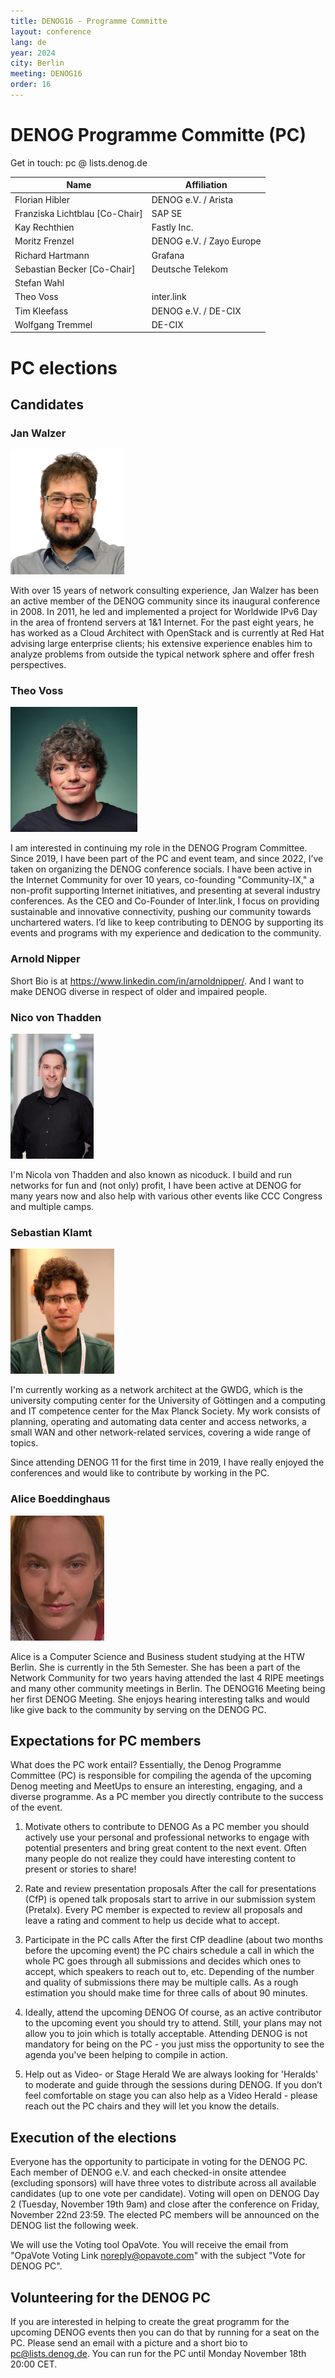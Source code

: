 ```yaml
---
title: DENOG16 - Programme Committe
layout: conference
lang: de
year: 2024
city: Berlin
meeting: DENOG16
order: 16
---
```


# DENOG Programme Committe (PC)

Get in touch: pc @ lists.denog.de

| Name                           | Affiliation                       |
|--------------------------------|-----------------------------------|
| Florian Hibler                 | DENOG e.V. / Arista               |
| Franziska Lichtblau [Co-Chair] | SAP SE                            |
| Kay Rechthien                  | Fastly Inc.                       |
| Moritz Frenzel                 | DENOG e.V. / Zayo Europe          |
| Richard Hartmann               | Grafana                           |
| Sebastian Becker [Co-Chair]    | Deutsche Telekom                  |
| Stefan Wahl                    |                                   |
| Theo Voss                      | inter.link                        |
| Tim Kleefass                   | DENOG e.V. / DE-CIX               |
| Wolfgang Tremmel               | DE-CIX                            |


# PC elections

## Candidates

### Jan Walzer

<img height="200px" src="/images/meetings/denog16/pc_jan_walzer.png" />

With over 15 years of network consulting experience, Jan Walzer has been an active member of the DENOG community since its inaugural conference in 2008.
In 2011, he led and implemented a project for Worldwide IPv6 Day in the area of frontend servers at 1&1 Internet.
For the past eight years, he has worked as a Cloud Architect with OpenStack and is currently at Red Hat advising large enterprise clients; his extensive experience enables him to analyze problems from outside the typical network sphere and offer fresh perspectives.

### Theo Voss

<img height="200px" src="/images/meetings/denog16/pc_theo_voss.jpg" />

I am interested in continuing my role in the DENOG Program Committee. Since 2019, I have been part of the PC and event team, and since 2022, I’ve taken on organizing the DENOG conference socials. I have been active in the Internet Community for over 10 years, co-founding "Community-IX," a non-profit supporting Internet initiatives, and presenting at several industry conferences. As the CEO and Co-Founder of Inter.link, I focus on providing sustainable and innovative connectivity, pushing our community towards unchartered waters. I’d like to keep contributing to DENOG by supporting its events and programs with my experience and dedication to the community.

### Arnold Nipper

Short Bio is at <a href="https://www.linkedin.com/in/arnoldnipper/">https://www.linkedin.com/in/arnoldnipper/</a>. And I want to make DENOG diverse in respect of older and impaired people.

### Nico von Thadden

<img height="200px" src="/images/meetings/denog16/pc_nico_von_thadden.jpg" />

I'm Nicola von Thadden and also known as nicoduck. I build and run networks for fun and (not only) profit, I have been active at DENOG for many years now and also help with various other events like CCC Congress and multiple camps.

### Sebastian Klamt

<img height="200px" src="/images/meetings/denog16/pc_sebastian_klamt.jpg" />

I'm currently working as a network architect at the GWDG, which is the university computing center for the University of Göttingen and a computing and IT competence center for the Max Planck Society.
My work consists of planning, operating and automating data center and access networks, a small WAN and other network-related services, covering a wide range of topics.

Since attending DENOG 11 for the first time in 2019, I have really enjoyed the conferences and would like to contribute by working in the PC.

### Alice Boeddinghaus

<img height="200px" src="/images/meetings/denog16/pc_alice_boeddinghaus.jpg" />

Alice is a Computer Science and Business student studying at the HTW Berlin. She is currently in the
5th Semester. She has been a part of the Network Community for two years having attended the last 4
RIPE meetings and many other community meetings in Berlin. The DENOG16 Meeting being her first
DENOG Meeting.
She enjoys hearing interesting talks and would like give back to the community by serving on the
DENOG PC.


## Expectations for PC members

What does the PC work entail?  Essentially, the Denog Programme Committee (PC)
is responsible for compiling the agenda of the upcoming Denog meeting and
MeetUps to ensure an interesting, engaging, and a diverse programme. As a PC
member you directly contribute to the success of the event.

1) Motivate others
to contribute to DENOG As a PC member you should actively use your personal and
professional networks to engage with potential presenters and bring great
content to the next event. Often many people do not realize they could have
interesting content to present or stories to share!

2) Rate and review
presentation proposals After the call for presentations (CfP) is opened talk
proposals start to arrive in our submission system (Pretalx).  Every PC member
is expected to review all proposals and leave a rating and comment to help us
decide what to accept.

3) Participate in the PC calls After the first CfP
deadline (about two months before the upcoming event) the PC chairs schedule a
call in which the whole PC goes through all submissions and decides which ones
to accept, which speakers to reach out to, etc. Depending of the number and
quality of submissions there may be multiple calls. As a rough estimation you
should make time for three calls of about 90 minutes.

4) Ideally, attend the
upcoming DENOG Of course, as an active contributor to the upcoming event you
should try to attend. Still, your plans may not allow you to join which is
totally acceptable. Attending DENOG is not mandatory for being on the PC - you
just miss the opportunity to see the agenda you've been helping to compile in
action.

5) Help out as Video- or Stage Herald We are always looking for
'Heralds' to moderate and guide through the sessions during DENOG. If you don’t
feel comfortable on stage you can also help as a Video Herald - please reach out
the PC chairs and they will let you know the details.


## Execution of the elections

Everyone has the opportunity to participate in voting for the DENOG PC. Each
member of DENOG e.V. and each checked-in onsite attendee (excluding sponsors)
will have three votes to distribute across all available candidates (up to one
vote per candidate). Voting will open on DENOG Day 2 (Tuesday, November 19th
9am) and close after the conference on Friday, November 22nd 23:59. The elected
PC members will be announced on the DENOG list the following week.

We will use the Voting tool OpaVote. You will receive the email from "OpaVote
Voting Link <noreply@opavote.com>" with the subject "Vote for DENOG PC".

## Volunteering for the DENOG PC

If you are interested in helping to create the great programm for the upcoming
DENOG events then you can do that by running for a seat on the PC. Please send
an email with a picture and a short bio to pc@lists.denog.de.  You can run for
the PC until Monday November 18th 20:00 CET.
